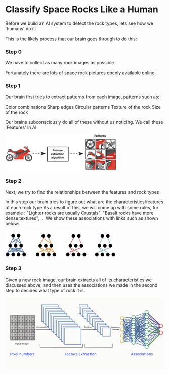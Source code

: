 # Classify Space Rocks Like a Human

Before we build an AI system to detect the rock types, lets see how we 'humans' do it.

This is the likely process that our brain goes through to do this:

### Step 0

We have to collect as many rock images as possible

Fortunately there are lots of space rock pictures openly available online.

### Step 1

Our brain first tries to extract patterns from each image, patterns such as:

Color combinations
Sharp edges
Circular patterns
Texture of the rock
Size of the rock

Our brains subconsciously do all of these without us noticing. We call these 'Features' in AI.

<img src="../Media/features.png" width="350" align="center">  

### Step 2

Next, we try to find the relationships between the features and rock types

In this step our brain tries to figure out what are the characteristics/features of each rock type
As a result of this, we will come up with some rules, for example : "Lighter rocks are usually Crustals". "Basalt rocks have more dense textures", ...
We show these associations with links such as shown below:

<img src="../Media/links.png" width="350" align="center">

### Step 3

Given a new rock image, our brain extracts all of its characteristics we discussed above, and then uses the associations we made in the second step to decides what type of rock it is.

<img src="../Media/dl.png" width="550" align="center">